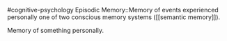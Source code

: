#cognitive-psychology 
Episodic Memory::Memory of events experienced personally one of two conscious memory systems ([[semantic memory]]).
<!--SR:!2024-04-10,3,250-->

Memory of something personally.